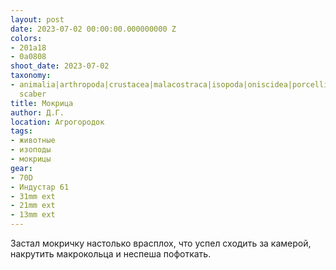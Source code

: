 ```yaml
---
layout: post
date: 2023-07-02 00:00:00.000000000 Z
colors:
- 201a18
- 0a0808
shoot_date: 2023-07-02
taxonomy:
- animalia|arthropoda|crustacea|malacostraca|isopoda|oniscidea|porcellionidae|porcellio|porcellio
  scaber
title: Мокрица
author: Д.Г.
location: Агрогородок
tags:
- животные
- изоподы
- мокрицы
gear:
- 70D
- Индустар 61
- 31mm ext
- 21mm ext
- 13mm ext
---
```

Застал мокричку настолько врасплох, что успел сходить за камерой, накрутить макрокольца и неспеша пофоткать.

